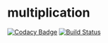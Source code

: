 # multiplication

[![Codacy Badge](https://api.codacy.com/project/badge/Grade/88975d40605c4d8f91f12725173d4a47)](https://app.codacy.com/app/SreelakshmiSrikanth/multiplication?utm_source=github.com&utm_medium=referral&utm_content=SreelakshmiSrikanth/multiplication&utm_campaign=Badge_Grade_Dashboard)
[![Build Status](https://travis-ci.org/SreelakshmiSrikanth/multiplication.svg?branch=master)](https://travis-ci.org/SreelakshmiSrikanth/multiplication)
